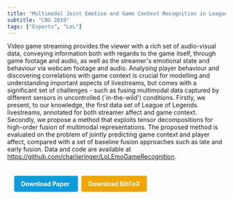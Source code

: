 ```yaml
---
title: "Multimodal Joint Emotion and Game Context Recognition in League of Legends Livestreams"
subtitle: "COG 2019"
tags: ["Esports", "LoL"]
---
```


Video game streaming provides the viewer with a rich set of audio-visual data, conveying information both with regards to the game itself, through game footage and audio, as well as the streamer's emotional state and behaviour via webcam footage and audio. Analysing player behaviour and discovering correlations with game context is crucial for modelling and understanding important aspects of livestreams, but comes with a significant set of challenges - such as fusing multimodal data captured by different sensors in uncontrolled (`in-the-wild') conditions. Firstly, we present, to our knowledge, the first data set of League of Legends livestreams, annotated for both streamer affect and game context. Secondly, we propose a method that exploits tensor decompositions for high-order fusion of multimodal representations. The proposed method is evaluated on the problem of jointly predicting game context and player affect, compared with a set of baseline fusion approaches such as late and early fusion. Data and code are available at https://github.com/charlieringer/LoLEmoGameRecognition.


<div style="margin-top: 1rem; padding: 1rem; display: inline-block;">

  <a href="https://doi.org/10.1109/CIG.2019.8848060" target="_blank" style="background-color: #0d9bdc; color: white; padding: 10px 16px; margin-right: 8px; text-decoration: none; border-radius: 4px; font-weight: bold;">
    Download Paper
  </a>

  <a href="bib/multimodal-joint-emotion-and-game-context-recognition-in-league-of-legends-livestreams.bib" download style="background-color: #f0a500; color: white; padding: 10px 16px; text-decoration: none; border-radius: 4px; font-weight: bold;">
    Download BibTeX
  </a>

</div>
